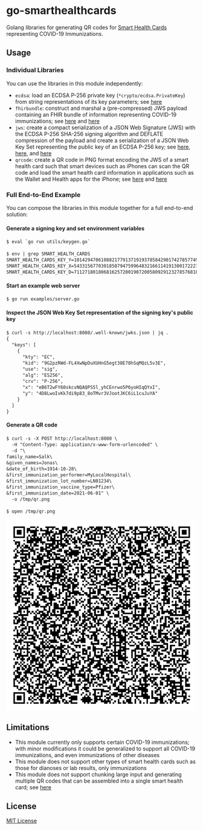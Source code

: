 # go-smarthealthcards

Golang libraries for generating QR codes for [Smart Health Cards](https://smarthealth.cards/en/) representing COVID-19 Immunizations.

## Usage

### Individual Libraries

You can use the libraries in this module independently:

- `ecdsa`: load an ECDSA P-256 private key (`*crypto/ecdsa.PrivateKey`) from string representations of its key parameters; see [here](https://spec.smarthealth.cards/#generating-and-resolving-cryptographic-keys)
- `fhirbundle`: construct and marshal a (pre-compressed) JWS payload containing an FHIR bundle of information representing COVID-19 immunizations; see [here](https://spec.smarthealth.cards/#health-cards-are-encoded-as-compact-serialization-json-web-signatures-jws) and [here](https://build.fhir.org/ig/HL7/fhir-shc-vaccination-ig/StructureDefinition-shc-vaccination-bundle-dm.html#tab-snapshot)
- `jws`: create a compact serialization of a JSON Web Signature (JWS) with the ECDSA P-256 SHA-256 signing algorithm and DEFLATE compression of the payload and create a serialization of a JSON Web Key Set representing the public key of an ECDSA P-256 key; see [here](https://spec.smarthealth.cards/#health-cards-are-encoded-as-compact-serialization-json-web-signatures-jws), [here](https://spec.smarthealth.cards/#health-cards-are-small), and [here](https://spec.smarthealth.cards/#determining-keys-associated-with-an-issuer)
- `qrcode`: create a QR code in PNG format encoding the JWS of a smart health card such that smart devices such as iPhones can scan the QR code and load the smart health card information in applications such as the Wallet and Health apps for the iPhone; see [here](https://spec.smarthealth.cards/#every-health-card-can-be-embedded-in-a-qr-code) and [here](https://spec.smarthealth.cards/#encoding-chunks-as-qr-codes)

### Full End-to-End Example

You can compose the libraries in this module together for a full end-to-end solution:

#### Generate a signing key and set environment variables

```
$ eval `go run utils/keygen.go`

$ env | grep SMART_HEALTH_CARDS
SMART_HEALTH_CARDS_KEY_Y=101429470610882177913719193785842901742785774962016470785491662750285266794880
SMART_HEALTH_CARDS_KEY_X=54331567703018507947599648321661141913001722275227305175319502486118882894610
SMART_HEALTH_CARDS_KEY_D=71127180180681625720019072005809291232785768180646325329981160435676730627285
```

#### Start an example web server

```
$ go run examples/server.go
```

#### Inspect the JSON Web Key Set representation of the signing key's public key

```
$ curl -s http://localhost:8080/.well-known/jwks.json | jq .
{
  "keys": [
    {
      "kty": "EC",
      "kid": "9G2pzRWd-FL4XwNpDuXUHnG5egt38E78hSqMQzL5v3E",
      "use": "sig",
      "alg": "ES256",
      "crv": "P-256",
      "x": "eB6T2wFY60skcvNQAQPS5l_yhCEnrwo5P6yoHIqQYxI",
      "y": "4D8LwoIvKk7di9p83_8oTMvr3VJootJKC6iL1cuJuYA"
    }
  ]
}
```

#### Generate a QR code

```
$ curl -s -X POST http://localhost:8080 \
  -H "Content-Type: application/x-www-form-urlencoded" \
  -d "\
family_name=Salk\
&given_names=Jonas\
&date_of_birth=1914-10-28\
&first_immunization_performer=MyLocalHospital\
&first_immunization_lot_number=LN01234\
&first_immunization_vaccine_type=Pfizer\
&first_immunization_date=2021-06-01" \
  -o /tmp/qr.png

$ open /tmp/qr.png
```

![](/examples/qr.png)

## Limitations

- This module currently only supports certain COVID-19 immunizations; with minor modifications it could be generalized to support all COVID-19 immunizations, and even immunizations of other diseases
- This module does not support other types of smart health cards such as those for dianoses or lab results, only immunizations
- This module does not support chunking large input and generating multiple QR codes that can be assembled into a single smart health card; see [here](https://spec.smarthealth.cards/#encoding-chunks-as-qr-codes)


## License

[MIT License](/LICENSE)
